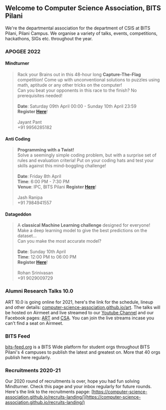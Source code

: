 ## Welcome to Computer Science Association, BITS Pilani

We're the departmental association for the department of CSIS at BITS Pilani, Pilani Campus. We organise a variety of talks, events, competitions, hackathons, SIGs etc. throughout the year.

### APOGEE 2022

#### **Mindturner**

> Rack your Brains out in this 48-hour long **Capture-The-Flag** competition! Come up with unconventional solutions to puzzles using math, aptitude or any other tricks on the computer! <br>
> Can you beat your opponents in this race to the finish? No prerequisites needed! <br> <br>
> **Date**: Saturday 09th April 00:00 - Sunday 10th April 23:59 <br>
> **Register [Here](https://dare2compete.com/creative-cultural-event/mindturner-apogee-bits-pilani-the-encrypted-dimension-birla-institute-of-technology-science-bits-276099)**! <br> <br>
> Jayant Pant <br>
> +91 9956285182 <br>



#### **Anti Coding**

> **Programming with a Twist!** <br>
> Solve a seemingly simple coding problem, but with a surprise set of rules and evaluation criteria! Put on your coding hats and test your skills against this mind-boggling challenge! <br> <br>
> **Date**: Friday 8th April <br>
> **Time**: 6:00 PM - 7:30 PM <br>
> **Venue**: IPC, BITS Pilani
> **Register [Here](https://dare2compete.com/hackathon/anticoding-apogee-bits-pilani-the-encrypted-dimension-birla-institute-of-technology-science-bits-pilani-276033)**! <br> <br>
> Jash Ranipa <br>
> +91 7984941557 <br>


#### **Datageddon**

> A **classical Machine Learning challenge** designed for everyone! Make a deep learning model to give the best predictions on the dataset... <br>
> Can you make the most accurate model? <br> <br>
> **Date**: Sunday 10th April <br>
> **Time**: 12:00 PM to 06:00 PM <br>
> **Register [Here](https://dare2compete.com/creative-cultural-event/mindturner-apogee-bits-pilani-the-encrypted-dimension-birla-institute-of-technology-science-bits-276099)**! <br> <br>
> Rohan Srinivasan <br>
> +91 9029009729 <br>

### Alumni Research Talks 10.0

ART 10.0 is going online for 2021, here's the link for the schedule, lineup and other details: [computer-science-association.github.io/art](https://computer-science-association.github.io/art).
The talks will be hosted on Airmeet and live streamed to our [Youtube Channel](https://www.youtube.com/channel/UCYiBwzdsS8FImzKCDlnTqfw) and our Facebook pages: [ART](https://www.facebook.com/Alumni.Research.Talks) and [CSA](https://www.facebook.com/csa.bits). You can join the live streams incase you can't find a seat on Airmeet.

### BITS Feed

[bits-feed.org](https://bits-feed.org) is a BITS Wide platform for student orgs throughout BITS Pilani's 4 campuses to publish the latest and greatest on. More that 40 orgs publish here regularly.

### Recruitments 2020-21

Our 2020 round of recruitments is over, hope you had fun solving Mindturner. Check this page and your inbox regularly for future rounds. Here's the link to the recruitments papge: [https://computer-science-association.github.io/recruits-landing/](https://computer-science-association.github.io/recruits-landing/)
